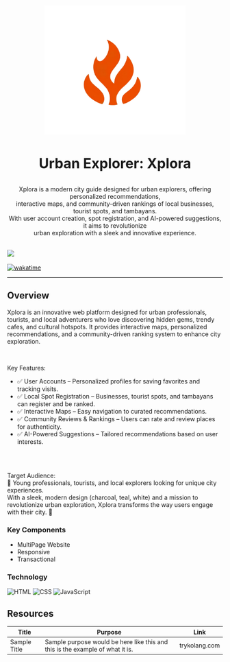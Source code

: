 
<br/>

<br />
<div align="center">
  <a href="https://github.com/Hermayni/AWD-Xplora-Fuecoco">
    <img src="./assets/img/Fuecoco Logo (2).png" alt="Fuecoco" width="330" height="300">
  </a>
  <h3 align="center" style="font-size: 32px;">Urban Explorer: Xplora</h3>
</div>
<div align="center">
   Xplora is a modern city guide designed for urban explorers, offering personalized recommendations,
 <br> interactive maps, and community-driven rankings of local businesses, tourist spots, and tambayans.
  <br> With user account creation, spot registration, and AI-powered suggestions, it aims to revolutionize
   <br>urban exploration with a sleek and innovative experience.
</div>

<br />

![](https://visit-counter.vercel.app/counter.png?page=Hermayni/AWD-Xplora-Fuecoco)

[![wakatime](https://wakatime.com/badge/user/a2072801-af1c-46f2-bf22-b5174fd65c38.svg)](https://wakatime.com/badge/user/018dd99a-4985-4f98-8216-6ca6fe2ce0f8/project/63501637-9a31-42f0-960d-4d0ab47977f8)

---
## Overview
Xplora is an innovative web platform designed for urban professionals, tourists, and local adventurers who love discovering hidden gems, trendy cafes, and cultural hotspots. It provides interactive maps, personalized recommendations, and a community-driven ranking system to enhance city exploration.

<br>

Key Features:

- ✅ User Accounts – Personalized profiles for saving favorites and tracking visits.
- ✅ Local Spot Registration – Businesses, tourist spots, and tambayans can register and be ranked.
- ✅ Interactive Maps – Easy navigation to curated recommendations.
- ✅ Community Reviews & Rankings – Users can rate and review places for authenticity.
- ✅ AI-Powered Suggestions – Tailored recommendations based on user interests.
<br>
<br>

Target Audience:
<br>
🔹 Young professionals, tourists, and local explorers looking for unique city experiences.
<br>
With a sleek, modern design (charcoal, teal, white) and a mission to revolutionize urban exploration, Xplora transforms the way users engage with their city. 🚀

### Key Components

- MultiPage Website
- Responsive
- Transactional

### Technology
<!-- TODO: List of Technology Used -->
![HTML](https://img.shields.io/badge/HTML-E34F26?style=for-the-badge&logo=html5&logoColor=white)
![CSS](https://img.shields.io/badge/CSS-1572B6?style=for-the-badge&logo=css3&logoColor=white)
![JavaScript](https://img.shields.io/badge/JavaScript-F7DF1E?style=for-the-badge&logo=javascript&logoColor=white)


## Resources


| Title | Purpose | Link |
|-|-|-|
| Sample Title | Sample purpose would be here like this and this is the example of what it is. | trykolang.com |
